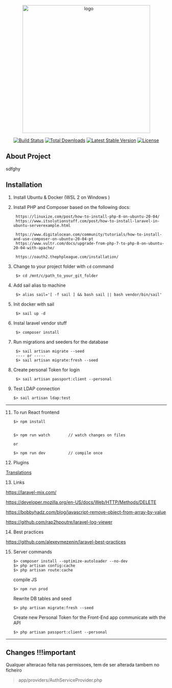 
<!--suppress HtmlDeprecatedAttribute -->
<p align="center"><a href="https://laravel.com" target="_blank"><img alt="logo" src="https://raw.githubusercontent.com/laravel/art/master/logo-lockup/5%20SVG/2%20CMYK/1%20Full%20Color/laravel-logolockup-cmyk-red.svg" width="400"></a></p>

<!--suppress HtmlDeprecatedAttribute -->
<p align="center">
<a href="https://travis-ci.org/laravel/framework"><img src="https://travis-ci.org/laravel/framework.svg" alt="Build Status"></a>
<a href="https://packagist.org/packages/laravel/framework"><img src="https://img.shields.io/packagist/dt/laravel/framework" alt="Total Downloads"></a>
<a href="https://packagist.org/packages/laravel/framework"><img src="https://img.shields.io/packagist/v/laravel/framework" alt="Latest Stable Version"></a>
<a href="https://packagist.org/packages/laravel/framework"><img src="https://img.shields.io/packagist/l/laravel/framework" alt="License"></a>
</p>

## About Project
sdfghy

## Installation

1) Install Ubuntu & Docker (WSL 2 on Windows )

2) Install PHP and Composer based on the following docs:

        https://linuxize.com/post/how-to-install-php-8-on-ubuntu-20-04/
        https://www.itsolutionstuff.com/post/how-to-install-laravel-in-ubuntu-serverexample.html

        https://www.digitalocean.com/community/tutorials/how-to-install-and-use-composer-on-ubuntu-20-04-pt
        https://www.vultr.com/docs/upgrade-from-php-7-to-php-8-on-ubuntu-20-04-with-apache/ 

        https://oauth2.thephpleague.com/installation/

        

4) Change to your project folder with `cd` command

        $> cd /mnt/c/path_to_your_git_folder        

5) Add sail alias to machine

        $> alias sail='[ -f sail ] && bash sail || bash vendor/bin/sail'

6) Init docker with sail

        $> sail up -d

7) Instal laravel vendor stuff

        $> composer install


8) Run migrations and seeders for the database 

        $> sail artisan migrate --seed
        ---- or -----
        $> sail artisan migrate:fresh --seed

9) Create personal Token for login

        $> sail artisan passport:client --personal

10) Test LDAP connection

        $> sail artisan ldap:test

-----

11) To run React frontend

        $> npm install


        $> npm run watch        // watch changes on files
        
        or
        
        $> npm run dev          // compile once

12) Plugins

   [Translations](https://react.i18next.com/)


13) Links

https://laravel-mix.com/

https://developer.mozilla.org/en-US/docs/Web/HTTP/Methods/DELETE

https://bobbyhadz.com/blog/javascript-remove-object-from-array-by-value
    
https://github.com/rap2hpoutre/laravel-log-viewer
    
14) Best practices

   https://github.com/alexeymezenin/laravel-best-practices


15) Server commands

        $> composer install --optimize-autoloader --no-dev
        $> php artisan config:cache
        $> php artisan route:cache

    compile JS
    
        $> npm run prod

    Rewrite DB tables and seed
        
        $> php artisan migrate:fresh --seed

    Create new Personal Token for the Front-End app communicate with the API

        $> php artisan passport:client --personal

---

## Changes !!!important

 Qualquer alteracao feita nas permissoes, tem de ser alterada tambem no ficheiro
 > app/providers/AuthServiceProvider.php
